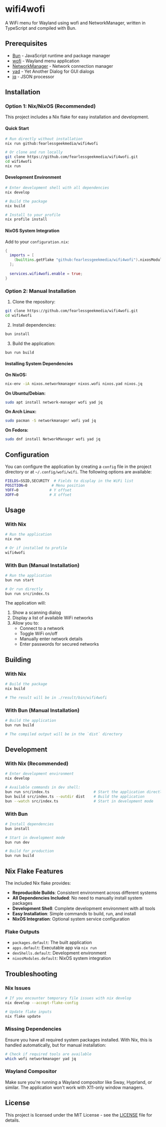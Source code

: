 # wifi4wofi

A WiFi menu for Wayland using wofi and NetworkManager, written in TypeScript and compiled with Bun.

## Prerequisites

- [Bun](https://bun.sh/) - JavaScript runtime and package manager
- [wofi](https://hg.sr.ht/~scoopta/wofi) - Wayland menu application
- [NetworkManager](https://networkmanager.dev/) - Network connection manager
- [yad](https://github.com/v1cont/yad) - Yet Another Dialog for GUI dialogs
- [jq](https://jqlang.github.io/jq/) - JSON processor

## Installation

### Option 1: Nix/NixOS (Recommended)

This project includes a Nix flake for easy installation and development.

#### Quick Start
```bash
# Run directly without installation
nix run github:fearlessgeekmedia/wifi4wofi

# Or clone and run locally
git clone https://github.com/fearlessgeekmedia/wifi4wofi.git
cd wifi4wofi
nix run
```

#### Development Environment
```bash
# Enter development shell with all dependencies
nix develop

# Build the package
nix build

# Install to your profile
nix profile install
```

#### NixOS System Integration
Add to your `configuration.nix`:
```nix
{
  imports = [
    (builtins.getFlake "github:fearlessgeekmedia/wifi4wofi").nixosModules.default
  ];
  
  services.wifi4wofi.enable = true;
}
```

### Option 2: Manual Installation

1. Clone the repository:
```bash
git clone https://github.com/fearlessgeekmedia/wifi4wofi.git
cd wifi4wofi
```

2. Install dependencies:
```bash
bun install
```

3. Build the application:
```bash
bun run build
```

#### Installing System Dependencies

**On NixOS:**
```bash
nix-env -iA nixos.networkmanager nixos.wofi nixos.yad nixos.jq
```

**On Ubuntu/Debian:**
```bash
sudo apt install network-manager wofi yad jq
```

**On Arch Linux:**
```bash
sudo pacman -S networkmanager wofi yad jq
```

**On Fedora:**
```bash
sudo dnf install NetworkManager wofi yad jq
```

## Configuration

You can configure the application by creating a `config` file in the project directory or at `~/.config/wofi/wifi`. The following options are available:

```bash
FIELDS=SSID,SECURITY  # Fields to display in the WiFi list
POSITION=0           # Menu position
YOFF=0              # Y offset
XOFF=0              # X offset
```

## Usage

### With Nix
```bash
# Run the application
nix run

# Or if installed to profile
wifi4wofi
```

### With Bun (Manual Installation)
```bash
# Run the application
bun run start

# Or run directly
bun run src/index.ts
```

The application will:
1. Show a scanning dialog
2. Display a list of available WiFi networks
3. Allow you to:
   - Connect to a network
   - Toggle WiFi on/off
   - Manually enter network details
   - Enter passwords for secured networks

## Building

### With Nix
```bash
# Build the package
nix build

# The result will be in ./result/bin/wifi4wofi
```

### With Bun (Manual Installation)
```bash
# Build the application
bun run build

# The compiled output will be in the `dist` directory
```

## Development

### With Nix (Recommended)
```bash
# Enter development environment
nix develop

# Available commands in dev shell:
bun run src/index.ts                    # Start the application directly
bun build src/index.ts --outdir dist    # Build the application
bun --watch src/index.ts                # Start in development mode
```

### With Bun
```bash
# Install dependencies
bun install

# Start in development mode
bun run dev

# Build for production
bun run build
```

## Nix Flake Features

The included Nix flake provides:

- **Reproducible Builds**: Consistent environment across different systems
- **All Dependencies Included**: No need to manually install system packages
- **Development Shell**: Complete development environment with all tools
- **Easy Installation**: Simple commands to build, run, and install
- **NixOS Integration**: Optional system service configuration

### Flake Outputs

- `packages.default`: The built application
- `apps.default`: Executable app via `nix run`
- `devShells.default`: Development environment
- `nixosModules.default`: NixOS system integration

## Troubleshooting

### Nix Issues
```bash
# If you encounter temporary file issues with nix develop
nix develop --accept-flake-config

# Update flake inputs
nix flake update
```

### Missing Dependencies
Ensure you have all required system packages installed. With Nix, this is handled automatically, but for manual installation:

```bash
# Check if required tools are available
which wofi networkmanager yad jq
```

### Wayland Compositor
Make sure you're running a Wayland compositor like Sway, Hyprland, or similar. The application won't work with X11-only window managers.

## License

This project is licensed under the MIT License - see the [LICENSE](LICENSE) file for details.
